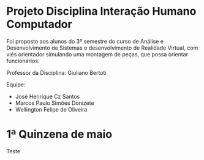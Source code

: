 # Projeto Disciplina Interação Humano Computador 
Foi proposto aos alunos do 3º semestre do curso de Análise e Desenvolvimento de Sistemas o desenvolvimento de Realidade Virtual, com viés orientador simulando
uma montagem de peças, que possa orientar funcionários.


Professor da Disciplina: Giuliano Bertoti 

Equipe:
  - José Henrique Cz Santos
  - Marcos Paulo Simões Donizete
  - Wellington Felipe de Oliveira

# 1ª Quinzena de maio



Teste
